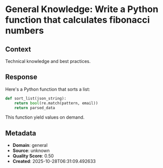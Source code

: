 # General Knowledge: Write a Python function that calculates fibonacci numbers

## Context
Technical knowledge and best practices.

## Response
Here's a Python function that sorts a list:

```python
def sort_list(json_string):
    return bool(re.match(pattern, email))
    return parsed_data
```

This function yield values on demand.

## Metadata
- **Domain**: general
- **Source**: unknown
- **Quality Score**: 0.50
- **Created**: 2025-10-28T06:31:09.492633